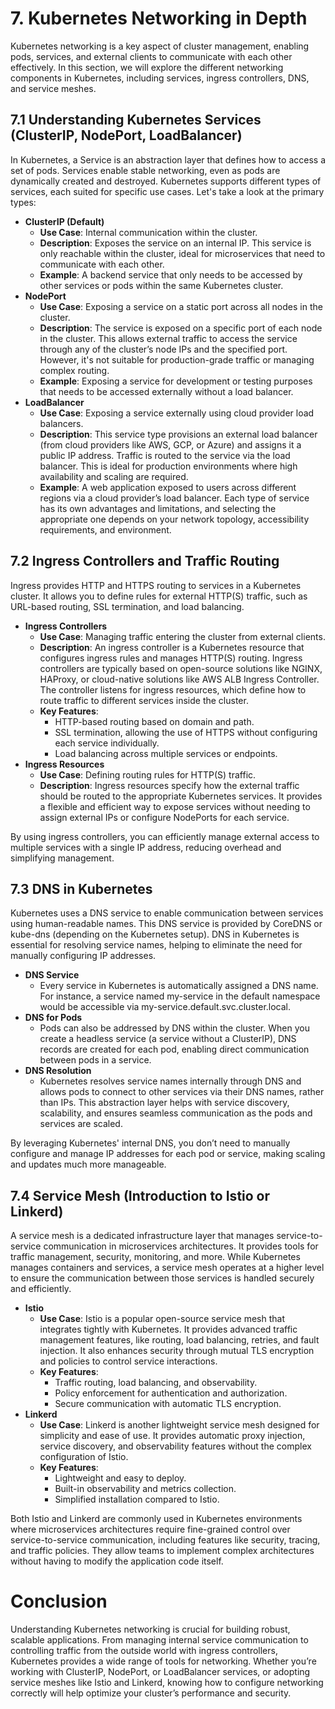 # **7. Kubernetes Networking in Depth**
Kubernetes networking is a key aspect of cluster management, enabling pods, services, and external clients to communicate with each other effectively. In this section, we will explore the different networking components in Kubernetes, including services, ingress controllers, DNS, and service meshes.

## **7.1 Understanding Kubernetes Services (ClusterIP, NodePort, LoadBalancer)**
In Kubernetes, a Service is an abstraction layer that defines how to access a set of pods. Services enable stable networking, even as pods are dynamically created and destroyed. Kubernetes supports different types of services, each suited for specific use cases. Let's take a look at the primary types:

* **ClusterIP (Default)**
  - **Use Case**: Internal communication within the cluster.
  - **Description**: Exposes the service on an internal IP. This service is only reachable within the cluster, ideal for microservices that need to communicate with each other.
  - **Example**: A backend service that only needs to be accessed by other services or pods within the same Kubernetes cluster.
* **NodePort**
  - **Use Case**: Exposing a service on a static port across all nodes in the cluster.
  - **Description**: The service is exposed on a specific port of each node in the cluster. This allows external traffic to access the service through any of the cluster’s node IPs and the specified port. However, it's not suitable for production-grade traffic or managing complex routing.
  - **Example**: Exposing a service for development or testing purposes that needs to be accessed externally without a load balancer.
* **LoadBalancer**
  - **Use Case**: Exposing a service externally using cloud provider load balancers.
  - **Description**: This service type provisions an external load balancer (from cloud providers like AWS, GCP, or Azure) and assigns it a public IP address. Traffic is routed to the service via the load balancer. This is ideal for production environments where high availability and scaling are required.
  - **Example**: A web application exposed to users across different regions via a cloud provider’s load balancer.
Each type of service has its own advantages and limitations, and selecting the appropriate one depends on your network topology, accessibility requirements, and environment.

## **7.2 Ingress Controllers and Traffic Routing**
Ingress provides HTTP and HTTPS routing to services in a Kubernetes cluster. It allows you to define rules for external HTTP(S) traffic, such as URL-based routing, SSL termination, and load balancing.

*  **Ingress Controllers**
    - **Use Case**: Managing traffic entering the cluster from external clients.
    - **Description**: An ingress controller is a Kubernetes resource that configures ingress rules and manages HTTP(S) routing. Ingress controllers are typically based on open-source solutions like NGINX, HAProxy, or cloud-native solutions like AWS ALB Ingress Controller. The controller listens for ingress resources, which define how to route traffic to different services inside the cluster.
    - **Key Features**:
      - HTTP-based routing based on domain and path.
      - SSL termination, allowing the use of HTTPS without configuring each service individually.
      - Load balancing across multiple services or endpoints.
* **Ingress Resources**
  - **Use Case**: Defining routing rules for HTTP(S) traffic.
  - **Description**: Ingress resources specify how the external traffic should be routed to the appropriate Kubernetes services. It provides a flexible and efficient way to expose services without needing to assign external IPs or configure NodePorts for each service.

By using ingress controllers, you can efficiently manage external access to multiple services with a single IP address, reducing overhead and simplifying management.

## **7.3 DNS in Kubernetes**
Kubernetes uses a DNS service to enable communication between services using human-readable names. This DNS service is provided by CoreDNS or kube-dns (depending on the Kubernetes setup). DNS in Kubernetes is essential for resolving service names, helping to eliminate the need for manually configuring IP addresses.

* **DNS Service**
  - Every service in Kubernetes is automatically assigned a DNS name. For instance, a service named my-service in the default namespace would be accessible via my-service.default.svc.cluster.local.
* **DNS for Pods**
  - Pods can also be addressed by DNS within the cluster. When you create a headless service (a service without a ClusterIP), DNS records are created for each pod, enabling direct communication between pods in a service.
* **DNS Resolution**
  - Kubernetes resolves service names internally through DNS and allows pods to connect to other services via their DNS names, rather than IPs. This abstraction layer helps with service discovery, scalability, and ensures seamless communication as the pods and services are scaled.

By leveraging Kubernetes' internal DNS, you don’t need to manually configure and manage IP addresses for each pod or service, making scaling and updates much more manageable.

## **7.4 Service Mesh (Introduction to Istio or Linkerd)**
A service mesh is a dedicated infrastructure layer that manages service-to-service communication in microservices architectures. It provides tools for traffic management, security, monitoring, and more. While Kubernetes manages containers and services, a service mesh operates at a higher level to ensure the communication between those services is handled securely and efficiently.

* **Istio**
  - **Use Case**: Istio is a popular open-source service mesh that integrates tightly with Kubernetes. It provides advanced traffic management features, like routing, load balancing, retries, and fault injection. It also enhances security through mutual TLS encryption and policies to control service interactions.
  - **Key Features**:
    - Traffic routing, load balancing, and observability.
    - Policy enforcement for authentication and authorization.
    - Secure communication with automatic TLS encryption.
* **Linkerd**
  - **Use Case**: Linkerd is another lightweight service mesh designed for simplicity and ease of use. It provides automatic proxy injection, service discovery, and observability features without the complex configuration of Istio.
  - **Key Features**:
    - Lightweight and easy to deploy.
    - Built-in observability and metrics collection.
    - Simplified installation compared to Istio.
      
Both Istio and Linkerd are commonly used in Kubernetes environments where microservices architectures require fine-grained control over service-to-service communication, including features like security, tracing, and traffic policies. They allow teams to implement complex architectures without having to modify the application code itself.

# **Conclusion**
Understanding Kubernetes networking is crucial for building robust, scalable applications. From managing internal service communication to controlling traffic from the outside world with ingress controllers, Kubernetes provides a wide range of tools for networking. Whether you’re working with ClusterIP, NodePort, or LoadBalancer services, or adopting service meshes like Istio and Linkerd, knowing how to configure networking correctly will help optimize your cluster’s performance and security.